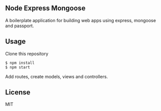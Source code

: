 ## Node Express Mongoose

A boilerplate application for building web apps using express, mongoose and passport.

## Usage

Clone this repository

    $ npm install
    $ npm start

Add routes, create models, views and controllers.

## License

MIT

